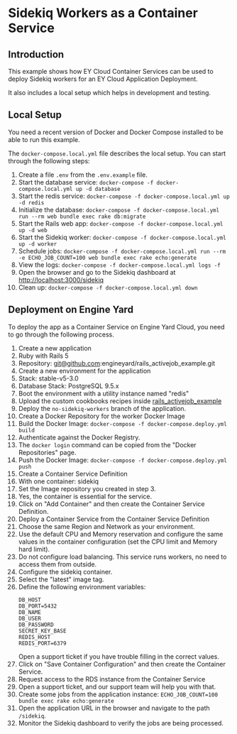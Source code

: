 # Sidekiq Workers as a Container Service

## Introduction

This example shows how EY Cloud Container Services can be used to deploy Sidekiq
workers for an EY Cloud Application Deployment.

It also includes a local setup which helps in development and testing.

## Local Setup

You need a recent version of Docker and Docker Compose installed to be able to run this example.

The `docker-compose.local.yml` file describes the local setup. You can start through the following steps:
1. Create a file `.env` from the `.env.example` file.
2. Start the database service: `docker-compose -f docker-compose.local.yml up -d database`
3. Start the redis service: `docker-compose -f docker-compose.local.yml up -d redis`
4. Initialize the database: `docker-compose -f docker-compose.local.yml run --rm web bundle exec rake db:migrate`
5. Start the Rails web app: `docker-compose -f docker-compose.local.yml up -d web`
6. Start the Sidekiq worker: `docker-compose -f docker-compose.local.yml up -d worker`
7. Schedule jobs: `docker-compose -f docker-compose.local.yml run --rm -e ECHO_JOB_COUNT=100 web bundle exec rake echo:generate`
8. View the logs: `docker-compose -f docker-compose.local.yml logs -f`
9. Open the browser and go to the Sidekiq dashboard at [http://localhost:3000/sidekiq](http://localhost:3000/sidekiq)
10. Clean up: `docker-compose -f docker-compose.local.yml down`

## Deployment on Engine Yard

To deploy the app as a Container Service on Engine Yard Cloud, you need to go through the following process.

1. Create a new application
  1. Ruby with Rails 5
  2. Repository: git@github.com:engineyard/rails_activejob_example.git
2. Create a new environment for the application
  1. Stack: stable-v5-3.0
  2. Database Stack: PostgreSQL 9.5.x
  3. Boot the environment with a utility instance named "redis"
  4. Upload the custom cookbooks recipes inside [rails_activejob_example](./rails_activejob_example)
  5. Deploy the `no-sidekiq-workers` branch of the application.
3. Create a Docker Repository for the worker Docker Image
4. Build the Docker Image: `docker-compose -f docker-compose.deploy.yml build`
5. Authenticate against the Docker Registry.
  1. The `docker login` command can be copied from the "Docker Repositories" page.
6. Push the Docker Image: `docker-compose -f docker-compose.deploy.yml push`
7. Create a Container Service Definition
  1. With one container: sidekiq
  2. Set the Image repository you created in step 3.
  3. Yes, the container is essential for the service.
  4. Click on "Add Container" and then create the Container Service Definition.
8. Deploy a Container Service from the Container Service Definition
  1. Choose the same Region and Network as your environment.
  2. Use the default CPU and Memory reservation and configure the same values in the container configuration (set the CPU limit and Memory hard limit).
  3. Do not configure load balancing. This service runs workers, no need to access them from outside.
  4. Configure the sidekiq container.
  5. Select the "latest" image tag.
  6. Define the following environment variables:
      ```
      DB_HOST
      DB_PORT=5432
      DB_NAME
      DB_USER
      DB_PASSWORD
      SECRET_KEY_BASE
      REDIS_HOST
      REDIS_PORT=6379
      ```
      Open a support ticket if you have trouble filling in the correct values.
  7. Click on "Save Container Configuration" and then create the Container Service.
9.  Request access to the RDS instance from the Container Service
  1.  Open a support ticket, and our support team will help you with that.
10. Create some jobs from the application instance: `ECHO_JOB_COUNT=100 bundle exec rake echo:generate`
11. Open the application URL in the browser and navigate to the path `/sidekiq`.
12. Monitor the Sidekiq dashboard to verify the jobs are being processed.
